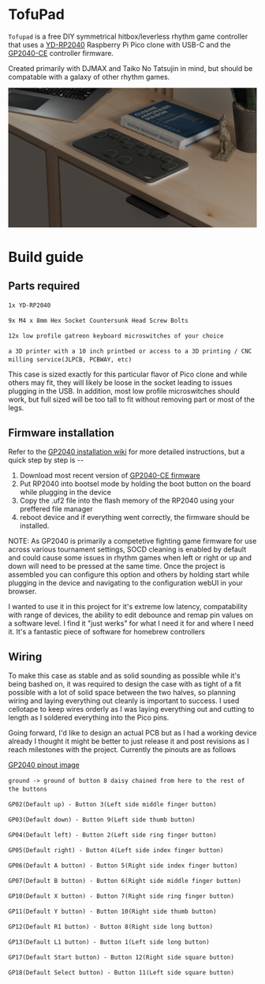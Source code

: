 # TofuPad

`Tofupad` is a free DIY symmetrical hitbox/leverless rhythm game controller that uses a [YD-RP2040](https://www.amazon.com/RP2040-Board-Type-C-Raspberry-Micropython/dp/B0CG9FWDDC?crid=2Z33OKLFBHHP7) Raspberry Pi Pico clone with USB-C and the [GP2040-CE](https://gp2040-ce.info/) controller firmware.

Created primarily with DJMAX and Taiko No Tatsujin in mind, but should be compatable with a galaxy of other rhythm games.

![Preview](render.png?raw=true "Preview Screenshot")

# Build guide

## Parts required

`1x YD-RP2040`

`9x M4 x 8mm Hex Socket Countersunk Head Screw Bolts`

`12x low profile gatreon keyboard microswitches of your choice`

`a 3D printer with a 10 inch printbed or access to a 3D printing / CNC milling service(JLPCB, PCBWAY, etc)`

This case is sized exactly for this particular flavor of Pico clone and while others may fit, they will likely be loose in the socket leading to issues plugging in the USB. In addition, most low profile microswitches should work, but full sized will be too tall to fit without removing part or most of the legs. 

## Firmware installation
Refer to the [GP2040 installation wiki](https://gp2040-ce.info/controller-build/wiring/) for more detailed instructions, but a quick step by step is --

1. Download most recent version of [GP2040-CE firmware](https://gp2040-ce.info/downloads)
2. Put RP2040 into bootsel mode by holding the boot button on the board while plugging in the device
3. Copy the .uf2 file into the flash memory of the RP2040 using your preffered file manager
4. reboot device and if everything went correctly, the firmware should be installed.

NOTE: 
  As GP2040 is primarily a competetive fighting game firmware for use across various tournament settings, SOCD cleaning is enabled by default and could cause some issues in rhythm games when left or right or up and down will need to be pressed at the same time. Once the project is assembled you can configure this option and others by holding start while plugging in the device and navigating to the configuration webUI in your browser. 

I wanted to use it in this project for it's extreme low latency, compatability with range of devices, the ability to edit debounce and remap pin values on a software level. I find it "just werks" for what I need it for and where I need it. It's a fantastic piece of software for homebrew controllers

## Wiring

To make this case as stable and as solid sounding as possible while it's being bashed on, it was required to design the case with as tight of a fit possible with a lot of solid space between the two halves, so planning wiring and laying everything out cleanly is important to success. I used cellotape to keep wires orderly as I was laying everything out and cutting to length as I soldered everything into the Pico pins.

Going forward, I'd like to design an actual PCB but as I had a working device already I thought it might be better to just release it and post revisions as I reach milestones with the project. Currently the pinouts are as follows

[GP2040 pinout image](https://gp2040-ce.info/assets/images/RaspberryPiPico_Pinout-4650ef12c24cc3cb5f8ff7ddbcbfafee.svg)

`ground -> ground of button 8 daisy chained from here to the rest of the buttons`

`GP02(Default up) - Button 3(Left side middle finger button)`

`GP03(Default down) - Button 9(Left side thumb button)`

`GP04(Default left) - Button 2(Left side ring finger button)`

`GP05(Default right) - Button 4(Left side index finger button)`

`GP06(Default A button) - Button 5(Right side index finger button)`

`GP07(Default B button) - Button 6(Right side middle finger button)`

`GP10(Default X button) - Button 7(Right side ring finger button)`

`GP11(Default Y button) - Button 10(Right side thumb button)`

`GP12(Default R1 button) - Button 8(Right side long button)`

`GP13(Default L1 button) - Button 1(Left side long button)`

`GP17(Default Start button) - Button 12(Right side square button)`

`GP18(Default Select button) - Button 11(Left side square button) `
